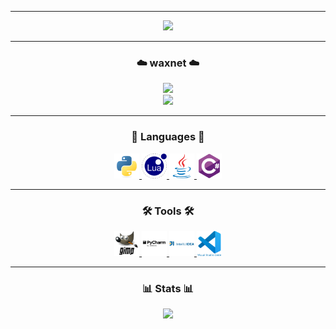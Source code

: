 -----

<p align= "center">
  <kbd>
    <img  src="https://raw.githubusercontent.com/waxnet/waxnet/main/images/icon.png">
  </kbd>
</p>

-----

### <p align="center">☁️ waxnet ☁️</p>
<p align= "center">
  <img src="https://komarev.com/ghpvc/?username=waxnet">
  <br>
  <img src="https://img.shields.io/badge/-waxnet%230078-0078f2?style=flat&logo=Discord&logoColor=white">
</p>

-----

### <p align="center">📜 Languages 📜</p>
<p align= "center">
  <a href="https://www.python.org" target="_blank" rel="noreferrer">
    <img src="https://raw.githubusercontent.com/devicons/devicon/master/icons/python/python-original.svg" alt="python" width="40" height="40">
  </a>
  <a href="https://www.lua.org" target="_blank" rel="noreferrer">
    <img src="https://raw.githubusercontent.com/devicons/devicon/master/icons/lua/lua-original-wordmark.svg" alt="lua" width="40" height="40">
  </a>
  <a href="https://www.java.com" target="_blank" rel="noreferrer">
    <img src="https://raw.githubusercontent.com/devicons/devicon/master/icons/java/java-original.svg" alt="java" width="40" height="40">
  </a>
  <a href="https://learn.microsoft.com/en-us/dotnet/csharp" target="_blank" rel="noreferrer">
    <img src="https://raw.githubusercontent.com/devicons/devicon/master/icons/csharp/csharp-original.svg" alt="java" width="40" height="40">
  </a>
</p>

-----

### <p align="center">🛠 Tools 🛠</p>
<p align="center">
  <a href="https://www.gimp.org" target="_blank" rel="noreferrer">
    <img src="https://raw.githubusercontent.com/devicons/devicon/master/icons/gimp/gimp-original-wordmark.svg" alt="gimp" width="40" height="40">
  </a>
  <a href="https://www.jetbrains.com/pycharm" target="_blank" rel="noreferrer">
    <img src="https://raw.githubusercontent.com/devicons/devicon/master/icons/pycharm/pycharm-original-wordmark.svg" alt="pycharm" width="40" height="40">
  </a>
  <a href="https://www.jetbrains.com/idea" target="_blank" rel="noreferrer">
    <img src="https://raw.githubusercontent.com/devicons/devicon/master/icons/intellij/intellij-original-wordmark.svg" alt="intellij" width="40" height="40">
  </a>
  <a href="https://code.visualstudio.com" target="_blank" rel="noreferrer">
    <img src="https://raw.githubusercontent.com/devicons/devicon/master/icons/vscode/vscode-original-wordmark.svg" alt="vscode" width="40" height="40">
  </a>
</p>

-----

### <p align="center">📊 Stats 📊</p>
<p align="center">
  <img src="https://github-readme-stats.vercel.app/api?username=waxnet&count_private=true&show_icons=true&theme=dark">
</p>
